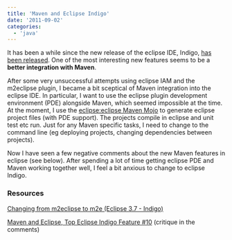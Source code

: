 ```yaml
---
title: 'Maven and Eclipse Indigo'
date: '2011-09-02'
categories:
  - 'java'
---
```


It has been a while since the new release of the eclipse IDE, Indigo, [has been released](http://www.eclipse.org/downloads/). One of the most interesting new features seems to be a **better integration with Maven**.

After some very unsuccessful attempts using eclipse IAM and the m2eclipse plugin, I became a bit sceptical of Maven integration into the eclipse IDE. In particular, I want to use the eclipse plugin development environment (PDE) alongside Maven, which seemed impossible at the time. At the moment, I use the [eclipse:eclipse Maven Mojo](http://maven.apache.org/plugins/maven-eclipse-plugin/eclipse-mojo.html) to generate eclipse project files (with PDE support). The projects compile in eclipse and unit test etc run. Just for any Maven specific tasks, I need to change to the command line (eg deploying projects, changing dependencies between projects).

Now I have seen a few negative comments about the new Maven features in eclipse (see below). After spending a lot of time getting eclipse PDE and Maven working together well, I feel a bit anxious to change to eclipse Indigo.

### Resources

[Changing from m2eclipse to m2e (Eclipse 3.7 - Indigo)](http://blog.subshell.com/devblog/2011/06/changing-from-m2eclipse-to-m2e-eclipse-indigo.html)

[Maven and Eclipse, Top Eclipse Indigo Feature #10](http://eclipsesource.com/blogs/2011/06/09/maven-and-eclipse-top-eclipse-indigo-feature-10/) (critique in the comments)

